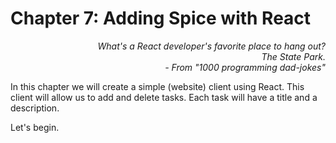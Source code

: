 # Chapter 7: Adding Spice with React

<div style="text-align: right"> <i> What's a React developer's favorite place to hang out? <br> The State Park. <br> - From "1000 programming dad-jokes" </i> </div>

In this chapter we will create a simple (website) client using React. This client will allow us to add and delete tasks. Each task will have a title and a description.

Let's begin.
